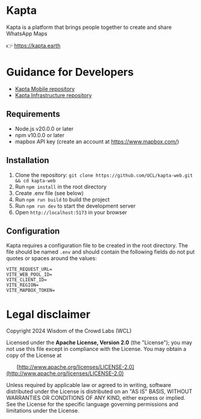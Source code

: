 # Kapta

Kapta is a platform that brings people together to create and share WhatsApp Maps

👉 https://kapta.earth

# Guidance for Developers
- [Kapta Mobile repository](https://github.com/UCL/kapta-mobile)
- [Kapta Infrastructure repository](https://github.com/UCL/kapta-infrastructure)
  
## Requirements

- Node.js v20.0.0 or later
- npm v10.0.0 or later
- mapbox API key (create an account at https://www.mapbox.com/)

## Installation

1. Clone the repository: `git clone https://github.com/UCL/kapta-web.git && cd kapta-web`
2. Run `npm install` in the root directory
3. Create .env file (see below)
4. Run `npm run build` to build the project
5. Run `npm run dev` to start the development server
6. Open `http://localhost:5173` in your browser

## Configuration

<!-- need to update to make relevant to env vars -->
<!-- something like Kapta requires certain environment variables to work, look in globals.js to see what they're called -->

Kapta requires a configuration file to be created in the root directory. The file should be named `.env` and should contain the following fields do not put quotes or spaces around the values:

```
VITE_REQUEST_URL=
VITE_WEB_POOL_ID=
VITE_CLIENT_ID=
VITE_REGION=
VITE_MAPBOX_TOKEN=
```

# Legal disclaimer

Copyright 2024 Wisdom of the Crowd Labs (WCL)

Licensed under the **Apache License, Version 2.0** (the "License");
you may not use this file except in compliance with the License.
You may obtain a copy of the License at

&nbsp;&nbsp;&nbsp;&nbsp;&nbsp;&nbsp;&nbsp;[http://www.apache.org/licenses/LICENSE-2.0](http://www.apache.org/licenses/LICENSE-2.0)

Unless required by applicable law or agreed to in writing, software
distributed under the License is distributed on an "AS IS" BASIS,
WITHOUT WARRANTIES OR CONDITIONS OF ANY KIND, either express or implied.
See the License for the specific language governing permissions and
limitations under the License.
